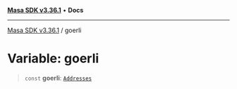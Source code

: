 [**Masa SDK v3.36.1**](../README.md) • **Docs**

***

[Masa SDK v3.36.1](../globals.md) / goerli

# Variable: goerli

> `const` **goerli**: [`Addresses`](../interfaces/Addresses.md)
